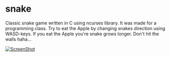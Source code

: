 # snake

Classic snake game written in C using ncurses library. It was made for a programming class.
Try to eat the Apple by changing snakes direction using WASD-keys. If you eat the Apple you're snake grows longer. 
Don't hit the walls haha...


[![ScreenShot](http://img.youtube.com/vi/adk_jzfPVnA/0.jpg)](https://youtu.be/adk_jzfPVnA)
